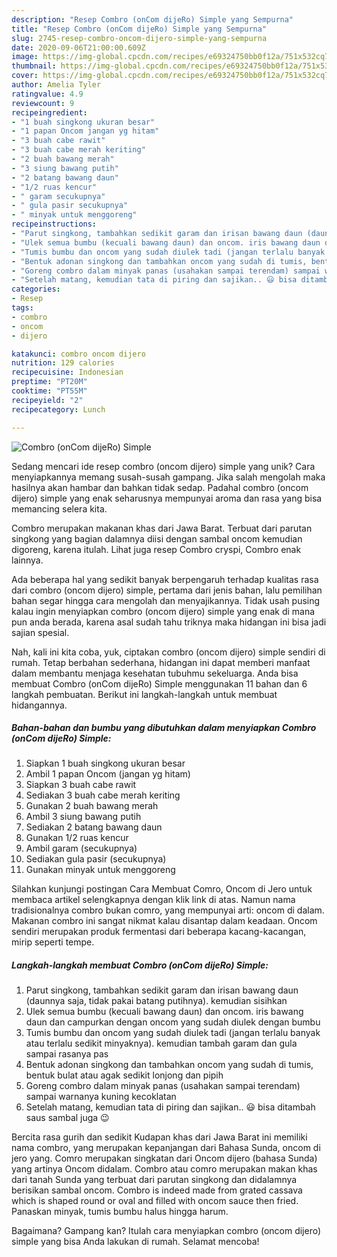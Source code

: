 ```yaml
---
description: "Resep Combro (onCom dijeRo) Simple yang Sempurna"
title: "Resep Combro (onCom dijeRo) Simple yang Sempurna"
slug: 2745-resep-combro-oncom-dijero-simple-yang-sempurna
date: 2020-09-06T21:00:00.609Z
image: https://img-global.cpcdn.com/recipes/e69324750bb0f12a/751x532cq70/combro-oncom-dijero-simple-foto-resep-utama.jpg
thumbnail: https://img-global.cpcdn.com/recipes/e69324750bb0f12a/751x532cq70/combro-oncom-dijero-simple-foto-resep-utama.jpg
cover: https://img-global.cpcdn.com/recipes/e69324750bb0f12a/751x532cq70/combro-oncom-dijero-simple-foto-resep-utama.jpg
author: Amelia Tyler
ratingvalue: 4.9
reviewcount: 9
recipeingredient:
- "1 buah singkong ukuran besar"
- "1 papan Oncom jangan yg hitam"
- "3 buah cabe rawit"
- "3 buah cabe merah keriting"
- "2 buah bawang merah"
- "3 siung bawang putih"
- "2 batang bawang daun"
- "1/2 ruas kencur"
- " garam secukupnya"
- " gula pasir secukupnya"
- " minyak untuk menggoreng"
recipeinstructions:
- "Parut singkong, tambahkan sedikit garam dan irisan bawang daun (daunnya saja, tidak pakai batang putihnya). kemudian sisihkan"
- "Ulek semua bumbu (kecuali bawang daun) dan oncom. iris bawang daun dan campurkan dengan oncom yang sudah diulek dengan bumbu"
- "Tumis bumbu dan oncom yang sudah diulek tadi (jangan terlalu banyak atau terlalu sedikit minyaknya). kemudian tambah garam dan gula sampai rasanya pas"
- "Bentuk adonan singkong dan tambahkan oncom yang sudah di tumis, bentuk bulat atau agak sedikit lonjong dan pipih"
- "Goreng combro dalam minyak panas (usahakan sampai terendam) sampai warnanya kuning kecoklatan"
- "Setelah matang, kemudian​ tata di piring dan sajikan.. 😃 bisa ditambah saus sambal juga 😉"
categories:
- Resep
tags:
- combro
- oncom
- dijero

katakunci: combro oncom dijero 
nutrition: 129 calories
recipecuisine: Indonesian
preptime: "PT20M"
cooktime: "PT55M"
recipeyield: "2"
recipecategory: Lunch

---
```



![Combro (onCom dijeRo) Simple](https://img-global.cpcdn.com/recipes/e69324750bb0f12a/751x532cq70/combro-oncom-dijero-simple-foto-resep-utama.jpg)

Sedang mencari ide resep combro (oncom dijero) simple yang unik? Cara menyiapkannya memang susah-susah gampang. Jika salah mengolah maka hasilnya akan hambar dan bahkan tidak sedap. Padahal combro (oncom dijero) simple yang enak seharusnya mempunyai aroma dan rasa yang bisa memancing selera kita.

Combro merupakan makanan khas dari Jawa Barat. Terbuat dari parutan singkong yang bagian dalamnya diisi dengan sambal oncom kemudian digoreng, karena itulah. Lihat juga resep Combro cryspi, Combro enak lainnya.

Ada beberapa hal yang sedikit banyak berpengaruh terhadap kualitas rasa dari combro (oncom dijero) simple, pertama dari jenis bahan, lalu pemilihan bahan segar hingga cara mengolah dan menyajikannya. Tidak usah pusing kalau ingin menyiapkan combro (oncom dijero) simple yang enak di mana pun anda berada, karena asal sudah tahu triknya maka hidangan ini bisa jadi sajian spesial.


Nah, kali ini kita coba, yuk, ciptakan combro (oncom dijero) simple sendiri di rumah. Tetap berbahan sederhana, hidangan ini dapat memberi manfaat dalam membantu menjaga kesehatan tubuhmu sekeluarga. Anda bisa membuat Combro (onCom dijeRo) Simple menggunakan 11 bahan dan 6 langkah pembuatan. Berikut ini langkah-langkah untuk membuat hidangannya.

<!--inarticleads1-->

##### Bahan-bahan dan bumbu yang dibutuhkan dalam menyiapkan Combro (onCom dijeRo) Simple:

1. Siapkan 1 buah singkong ukuran besar
1. Ambil 1 papan Oncom (jangan yg hitam)
1. Siapkan 3 buah cabe rawit
1. Sediakan 3 buah cabe merah keriting
1. Gunakan 2 buah bawang merah
1. Ambil 3 siung bawang putih
1. Sediakan 2 batang bawang daun
1. Gunakan 1/2 ruas kencur
1. Ambil  garam (secukupnya)
1. Sediakan  gula pasir (secukupnya)
1. Gunakan  minyak untuk menggoreng


Silahkan kunjungi postingan Cara Membuat Comro, Oncom di Jero untuk membaca artikel selengkapnya dengan klik link di atas. Namun nama tradisionalnya combro bukan comro, yang mempunyai arti: oncom di dalam. Makanan combro ini sangat nikmat kalau disantap dalam keadaan. Oncom sendiri merupakan produk fermentasi dari beberapa kacang-kacangan, mirip seperti tempe. 

<!--inarticleads2-->

##### Langkah-langkah membuat Combro (onCom dijeRo) Simple:

1. Parut singkong, tambahkan sedikit garam dan irisan bawang daun (daunnya saja, tidak pakai batang putihnya). kemudian sisihkan
1. Ulek semua bumbu (kecuali bawang daun) dan oncom. iris bawang daun dan campurkan dengan oncom yang sudah diulek dengan bumbu
1. Tumis bumbu dan oncom yang sudah diulek tadi (jangan terlalu banyak atau terlalu sedikit minyaknya). kemudian tambah garam dan gula sampai rasanya pas
1. Bentuk adonan singkong dan tambahkan oncom yang sudah di tumis, bentuk bulat atau agak sedikit lonjong dan pipih
1. Goreng combro dalam minyak panas (usahakan sampai terendam) sampai warnanya kuning kecoklatan
1. Setelah matang, kemudian​ tata di piring dan sajikan.. 😃 bisa ditambah saus sambal juga 😉


Bercita rasa gurih dan sedikit Kudapan khas dari Jawa Barat ini memiliki nama combro, yang merupakan kepanjangan dari Bahasa Sunda, oncom di jero yang. Comro merupakan singkatan dari Oncom dijero (bahasa Sunda) yang artinya Oncom didalam. Combro atau comro merupakan makan khas dari tanah Sunda yang terbuat dari parutan singkong dan didalamnya berisikan sambal oncom. Combro is indeed made from grated cassava which is shaped round or oval and filled with oncom sauce then fried. Panaskan minyak, tumis bumbu halus hingga harum. 

Bagaimana? Gampang kan? Itulah cara menyiapkan combro (oncom dijero) simple yang bisa Anda lakukan di rumah. Selamat mencoba!
